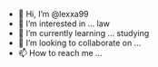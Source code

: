 - 👋 Hi, I’m @lexxa99
- 👀 I’m interested in ... law
- 🌱 I’m currently learning ... studying
- 💞️ I’m looking to collaborate on ...
- 📫 How to reach me ...

<!---
lexxa99/lexxa99 is a ✨ special ✨ repository because its `README.md` (this file) appears on your GitHub profile.
You can click the Preview link to take a look at your changes.
--->
